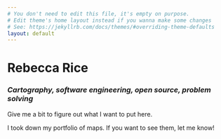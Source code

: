 ```yaml
---
# You don't need to edit this file, it's empty on purpose.
# Edit theme's home layout instead if you wanna make some changes
# See: https://jekyllrb.com/docs/themes/#overriding-theme-defaults
layout: default
---
```


# Rebecca Rice
### _Cartography, software engineering, open source, problem solving_





Give me a bit to figure out what I want to put here.

I took down my portfolio of maps. If you want to see them, let me know!
